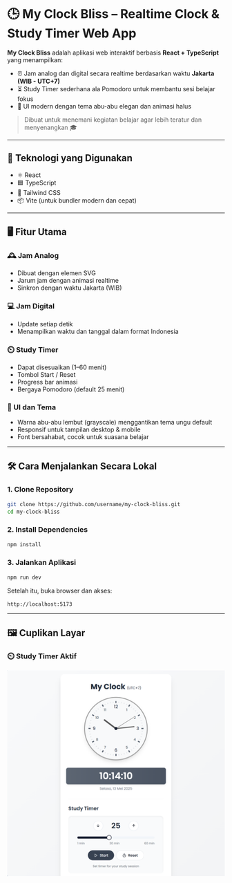 
# 🕒 My Clock Bliss – Realtime Clock & Study Timer Web App

**My Clock Bliss** adalah aplikasi web interaktif berbasis **React + TypeScript** yang menampilkan:
- ⏰ Jam analog dan digital secara realtime berdasarkan waktu **Jakarta (WIB - UTC+7)**
- ⏳ Study Timer sederhana ala Pomodoro untuk membantu sesi belajar fokus
- 🎨 UI modern dengan tema abu-abu elegan dan animasi halus

> Dibuat untuk menemani kegiatan belajar agar lebih teratur dan menyenangkan 🎓

---

## 🔧 Teknologi yang Digunakan

- ⚛️ React
- 🟦 TypeScript
- 💨 Tailwind CSS
- 📦 Vite (untuk bundler modern dan cepat)

---

## 🖥️ Fitur Utama

### 🕰️ Jam Analog
- Dibuat dengan elemen SVG
- Jarum jam dengan animasi realtime
- Sinkron dengan waktu Jakarta (WIB)

### 💻 Jam Digital
- Update setiap detik
- Menampilkan waktu dan tanggal dalam format Indonesia

### ⏲️ Study Timer
- Dapat disesuaikan (1–60 menit)
- Tombol Start / Reset
- Progress bar animasi
- Bergaya Pomodoro (default 25 menit)

### 🎨 UI dan Tema
- Warna abu-abu lembut (grayscale) menggantikan tema ungu default
- Responsif untuk tampilan desktop & mobile
- Font bersahabat, cocok untuk suasana belajar

---

## 🛠️ Cara Menjalankan Secara Lokal

### 1. Clone Repository

```bash
git clone https://github.com/username/my-clock-bliss.git
cd my-clock-bliss
```

### 2. Install Dependencies

```bash
npm install
```

### 3. Jalankan Aplikasi

```bash
npm run dev
```

Setelah itu, buka browser dan akses:

```
http://localhost:5173
```

---

## 🖼️ Cuplikan Layar

### ⏲️ Study Timer Aktif

![Study Timer](./public/screenshots/timer.png)


